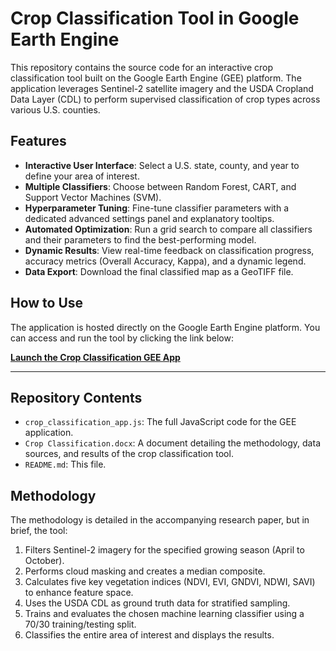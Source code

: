 # Crop Classification Tool in Google Earth Engine

This repository contains the source code for an interactive crop classification tool built on the Google Earth Engine (GEE) platform. The application leverages Sentinel-2 satellite imagery and the USDA Cropland Data Layer (CDL) to perform supervised classification of crop types across various U.S. counties.

## Features

- **Interactive User Interface**: Select a U.S. state, county, and year to define your area of interest.
- **Multiple Classifiers**: Choose between Random Forest, CART, and Support Vector Machines (SVM).
- **Hyperparameter Tuning**: Fine-tune classifier parameters with a dedicated advanced settings panel and explanatory tooltips.
- **Automated Optimization**: Run a grid search to compare all classifiers and their parameters to find the best-performing model.
- **Dynamic Results**: View real-time feedback on classification progress, accuracy metrics (Overall Accuracy, Kappa), and a dynamic legend.
- **Data Export**: Download the final classified map as a GeoTIFF file.

## How to Use

The application is hosted directly on the Google Earth Engine platform. You can access and run the tool by clicking the link below:

**[Launch the Crop Classification GEE App](https://crop-classification-467508.projects.earthengine.app/view/crop-classification)**

***

## Repository Contents

- `crop_classification_app.js`: The full JavaScript code for the GEE application.
- `Crop Classification.docx`: A document detailing the methodology, data sources, and results of the crop classification tool.
- `README.md`: This file.

## Methodology

The methodology is detailed in the accompanying research paper, but in brief, the tool:
1.  Filters Sentinel-2 imagery for the specified growing season (April to October).
2.  Performs cloud masking and creates a median composite.
3.  Calculates five key vegetation indices (NDVI, EVI, GNDVI, NDWI, SAVI) to enhance feature space.
4.  Uses the USDA CDL as ground truth data for stratified sampling.
5.  Trains and evaluates the chosen machine learning classifier using a 70/30 training/testing split.
6.  Classifies the entire area of interest and displays the results.
